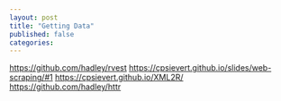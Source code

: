 ```yaml
---
layout: post
title: "Getting Data"
published: false
categories: 
---
```


https://github.com/hadley/rvest
https://cpsievert.github.io/slides/web-scraping/#1
https://cpsievert.github.io/XML2R/
https://github.com/hadley/httr


